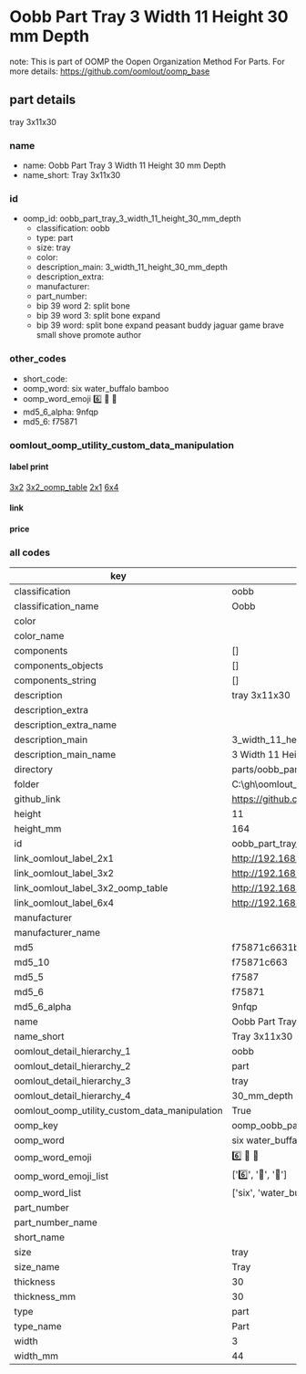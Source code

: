 # Oobb Part Tray 3 Width 11 Height 30 mm Depth  

note: This is part of OOMP the Oopen Organization Method For Parts. For more details: https://github.com/oomlout/oomp_base

##  part details
  



tray 3x11x30



### name
* name: Oobb Part Tray 3 Width 11 Height 30 mm Depth
* name_short: Tray 3x11x30 
### id
* oomp_id: oobb_part_tray_3_width_11_height_30_mm_depth
  * classification: oobb
  * type: part
  * size: tray
  * color: 
  * description_main: 3_width_11_height_30_mm_depth
  * description_extra: 
  * manufacturer: 
  * part_number: 
  * bip 39 word 2: split bone
  * bip 39 word 3: split bone expand
  * bip 39 word: split bone expand peasant buddy jaguar game brave small shove promote author

### other_codes
* short_code: 
* oomp_word: six water_buffalo bamboo
* oomp_word_emoji :six: :water_buffalo: :bamboo:
* md5_6_alpha: 9nfqp
* md5_6: f75871






### oomlout_oomp_utility_custom_data_manipulation
#### label print
[3x2](http://192.168.1.245:1112/?label=oomp%209nfqp)
[3x2_oomp_table](http://192.168.1.108:1112/?label=oomp%209nfqp)
[2x1](http://192.168.1.242:1112/?label=oomp%209nfqp)
[6x4](http://192.168.1.55:1112/?label=oomp%209nfqp)    

#### link

                              

#### price







### all codes 
| key | value |  
| --- | --- |  
| classification | oobb |  
| classification_name | Oobb |  
| color |  |  
| color_name |  |  
| components | [] |  
| components_objects | [] |  
| components_string | [] |  
| description | tray 3x11x30 |  
| description_extra |  |  
| description_extra_name |  |  
| description_main | 3_width_11_height_30_mm_depth |  
| description_main_name | 3 Width 11 Height 30 mm Depth |  
| directory | parts/oobb_part_tray_3_width_11_height_30_mm_depth |  
| folder | C:\gh\oomlout_oobb_version_4_generated_parts\parts\oobb_part_tray_3_width_11_height_30_mm_depth |  
| github_link | https://github.com/oomlout/oomlout_oomp_part_src/tree/main/parts/oobb_part_tray_3_width_11_height_30_mm_depth |  
| height | 11 |  
| height_mm | 164 |  
| id | oobb_part_tray_3_width_11_height_30_mm_depth |  
| link_oomlout_label_2x1 | http://192.168.1.242:1112/?label=oomp%209nfqp |  
| link_oomlout_label_3x2 | http://192.168.1.245:1112/?label=oomp%209nfqp |  
| link_oomlout_label_3x2_oomp_table | http://192.168.1.108:1112/?label=oomp%209nfqp |  
| link_oomlout_label_6x4 | http://192.168.1.55:1112/?label=oomp%209nfqp |  
| manufacturer |  |  
| manufacturer_name |  |  
| md5 | f75871c6631b4be5dc8eba22a0465691 |  
| md5_10 | f75871c663 |  
| md5_5 | f7587 |  
| md5_6 | f75871 |  
| md5_6_alpha | 9nfqp |  
| name | Oobb Part Tray 3 Width 11 Height 30 mm Depth |  
| name_short | Tray 3x11x30  |  
| oomlout_detail_hierarchy_1 | oobb |  
| oomlout_detail_hierarchy_2 | part |  
| oomlout_detail_hierarchy_3 | tray |  
| oomlout_detail_hierarchy_4 | 30_mm_depth |  
| oomlout_oomp_utility_custom_data_manipulation | True |  
| oomp_key | oomp_oobb_part_tray_3_width_11_height_30_mm_depth |  
| oomp_word | six water_buffalo bamboo |  
| oomp_word_emoji | :six: :water_buffalo: :bamboo: |  
| oomp_word_emoji_list | [':six:', ':water_buffalo:', ':bamboo:'] |  
| oomp_word_list | ['six', 'water_buffalo', 'bamboo'] |  
| part_number |  |  
| part_number_name |  |  
| short_name |  |  
| size | tray |  
| size_name | Tray |  
| thickness | 30 |  
| thickness_mm | 30 |  
| type | part |  
| type_name | Part |  
| width | 3 |  
| width_mm | 44 |  
